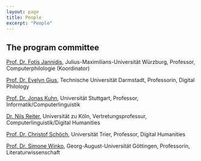 ```yaml
---
layout: page
title: People
excerpt: "People"
---
```


## The program committee

[Prof. Dr. Fotis Jannidis](http://www.jannidis.de), Julius-Maximilians-Universität Würzburg, Professor, Computerphilologie (Koordinator)

[Prof. Dr. Evelyn Gius](https://www.linglit.tu-darmstadt.de/institutlinglit/mitarbeitende/gius/), Technische Universität Darmstadt, Professorin, Digital Philology

[Prof. Dr. Jonas Kuhn](http://www.ims.uni-stuttgart.de/institut/mitarbeiter/jonas/), Universität Stuttgart, Professor, Informatik/Computerlinguistik

[Dr. Nils Reiter](http://www.nilsreiter.de), Universität zu Köln, Vertretungsprofessur, Computerlinguistik/Digital Humanities

[Prof. Dr. Christof Schöch](https://christof-schoech.de), Universität Trier, Professor, Digital Humanities

[Prof. Dr. Simone Winko](https://www.uni-goettingen.de/de/11871.html), Georg-August-Universität Göttingen, Professorin, Literaturwissenschaft


